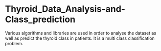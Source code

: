 # Thyroid_Data_Analysis-and-Class_prediction
Various algorithms and libraries are used in order to analyse the dataset as well as predict the thyroid class in patients. It is a multi class classification problem.
